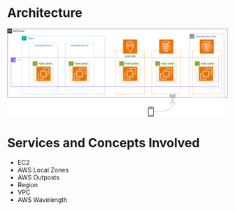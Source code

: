 # Architecture
![Architecture](Cloud-Practitioner-02-Regions-and-Zones.drawio.png)

# Services and Concepts Involved

- EC2
- AWS Local Zones
- AWS Outposts
- Region
- VPC
- AWS Wavelength
